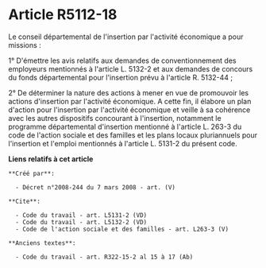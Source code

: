 # Article R5112-18

Le conseil départemental de l'insertion par l'activité économique a pour missions : 

1° D'émettre les avis relatifs aux demandes de conventionnement des employeurs mentionnés à l'article L. 5132-2 et aux
demandes de concours du fonds départemental pour l'insertion prévu à l'article R. 5132-44 ; 

2° De déterminer la nature des actions à mener en vue de promouvoir les actions d'insertion par l'activité économique. A
cette fin, il élabore un plan d'action pour l'insertion par l'activité économique et veille à sa cohérence avec les autres
dispositifs concourant à l'insertion, notamment le programme départemental d'insertion mentionné à l'article L. 263-3 du code
de l'action sociale et des familles et les plans locaux pluriannuels pour l'insertion et l'emploi mentionnés à l'article L.
5131-2 du présent code.

**Liens relatifs à cet article**

	**Créé par**:

	  - Décret n°2008-244 du 7 mars 2008 - art. (V)

	**Cite**:

	  - Code du travail - art. L5131-2 (VD)
	  - Code du travail - art. L5132-2 (VD)
	  - Code de l'action sociale et des familles - art. L263-3 (V)

	**Anciens textes**:

	  - Code du travail - art. R322-15-2 al 15 à 17 (Ab)
